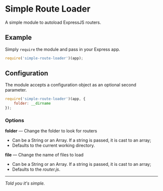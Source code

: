 # Simple Route Loader
A simple module to autoload ExpressJS routers.

## Example
Simply `require` the module and pass in your Express app.

```js
require('simple-route-loader')(app);
```

## Configuration
The module accepts a configuration object as an optional second parameter.

```js
require('simple-route-loader')(app, {
    folder: __dirname
});
```

### Options
__folder__ &mdash; Change the folder to look for routers
- Can be a String or an Array. If a string is passed, it is cast to an array;
- Defaults to the current working directory.

__file__ &mdash; Change the name of files to load
- Can be a String or an Array. If a string is passed, it is cast to an array;
- Defaults to the _router.js_.

____
_Told you it's simple._
